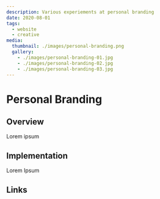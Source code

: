 ```yaml
---
description: Various experiements at personal branding
date: 2020-08-01
tags:
  - website
  - creative
media:
  thumbnail: ./images/personal-branding.png
  gallery:
    - ./images/personal-branding-01.jpg
    - ./images/personal-branding-02.jpg
    - ./images/personal-branding-03.jpg
---
```


# Personal Branding

## Overview

Lorem ipsum

## Implementation

Lorem Ipsum

## Links



